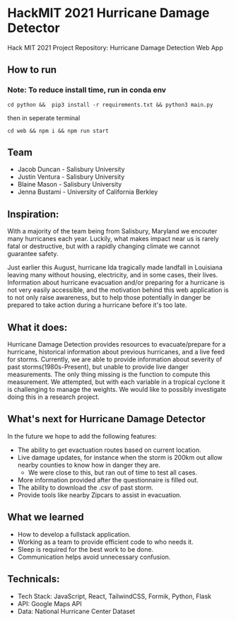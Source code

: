 # HackMIT 2021 Hurricane Damage Detector
Hack MIT 2021 Project Repository: Hurricane Damage Detection Web App

## How to run
### Note: To reduce install time, run in conda env 
```
cd python &&  pip3 install -r requirements.txt && python3 main.py
```
then in seperate terminal
```
cd web && npm i && npm run start
```

## Team

- Jacob Duncan - Salisbury University
- Justin Ventura - Salisbury University
- Blaine Mason - Salisbury University
- Jenna Bustami - University of California Berkley

## Inspiration:
With a majority of the team being from Salisbury, Maryland we encouter many hurricanes each year.  Luckily, what makes impact near us is rarely fatal or destructive, but with a rapidly changing climate we cannot guarantee safety.  

Just earlier this August, hurricane Ida tragically made landfall in Louisiana leaving many without housing, electricity, and in some cases, their lives.  Information about hurricane evacuation and/or preparing for a hurricane is not very easily accessible, and the motivation behind this web application is to not only raise awareness, but to help those potentially in danger be prepared to take action during a hurricane before it's too late.  

## What it does:
Hurricane Damage Detection provides resources to evacuate/prepare for a hurricane, historical information about previous hurricanes, and a live feed for storms.  Currently, we are able to provide information about severity of past storms(1980s-Present), but unable to provide live danger measurements.  The only thing missing is the function to compute this measurement.  We attempted, but with each variable in a tropical cyclone it is challenging to manage the weights.  We would like to possibly investigate doing this in a research project.

## What's next for Hurricane Damage Detector
In the future we hope to add the following features:
- The ability to get evactuation routes based on current location.
- Live damage updates, for instance when the storm is 200km out allow nearby counties to know how in danger they are.
  - We were close to this, but ran out of time to test all cases.
- More information provided after the questionnaire is filled out.
- The ability to download the .csv of past storm.
- Provide tools like nearby Zipcars to assist in evacuation.

## What we learned
- How to develop a fullstack application.
- Working as a team to provide efficient code to who needs it.
- Sleep is required for the best work to be done.
- Communication helps avoid unnecessary confusion.

## Technicals:
- Tech Stack: JavaScript, React, TailwindCSS, Formik, Python, Flask
- API: Google Maps API
- Data: National Hurricane Center Dataset
